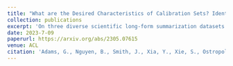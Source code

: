```yaml
---
title: "What are the Desired Characteristics of Calibration Sets? Identifying Correlates on Long Form Scientific Summarization"
collection: publications
excerpt: 'On three diverse scientific long-form summarization datasets (spanning biomedical, clinical, and chemical domains), we find, among others, that faithfulness calibration is optimal when the negative sets are extractive and more likely to be generated, whereas for relevance calibration, the metric margin between ranked candidates should be maximized and surprise minimized.'
date: 2023-7-09
paperurl: https://arxiv.org/abs/2305.07615
venue: ACL
citation: 'Adams, G., Nguyen, B., Smith, J., Xia, Y., Xie, S., Ostropolets, A., ... & Elhadad, N. What are the Desired Characteristics of Calibration Sets? Identifying Correlates on Long Form Scientific Summarization.'
---
```

